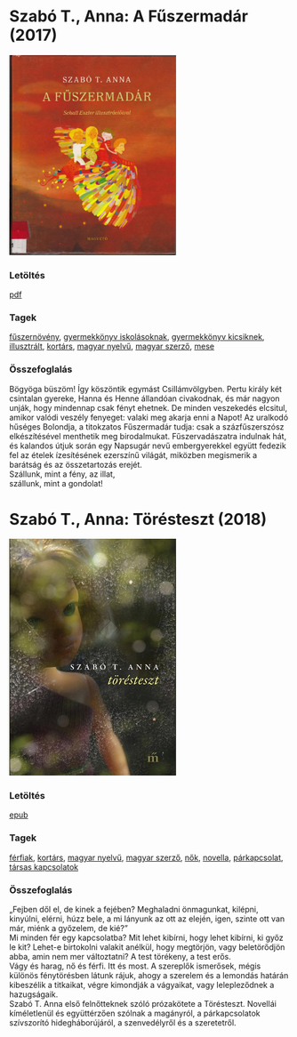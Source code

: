 # <a name="id_1238">Szabó T., Anna: A Fűszermadár (2017)</a>
<img src="https://github.com/BercziSandor/calibre_lib/raw/main/libs/main/Szabo%20T.%2C%20Anna/A%20Fuszermadar%20%281238%29/cover.jpg" alt="cover" width="300"/>

### Letöltés
[pdf](https://github.com/BercziSandor/calibre_lib/raw/main/libs/main/Szabo%20T.%2C%20Anna/A%20Fuszermadar%20%281238%29/A%20Fuszermadar%20-%20Szabo%20T.%2C%20Anna.pdf)

### Tagek
[fűszernövény](https://github.com/berczisandor/calibre_lib/blob/main/libs/main/tags/f%c5%b1szern%c3%b6v%c3%a9ny.md), [gyermekkönyv iskolásoknak](https://github.com/berczisandor/calibre_lib/blob/main/libs/main/tags/gyermekk%c3%b6nyv%20iskol%c3%a1soknak.md), [gyermekkönyv kicsiknek](https://github.com/berczisandor/calibre_lib/blob/main/libs/main/tags/gyermekk%c3%b6nyv%20kicsiknek.md), [illusztrált](https://github.com/berczisandor/calibre_lib/blob/main/libs/main/tags/illusztr%c3%a1lt.md), [kortárs](https://github.com/berczisandor/calibre_lib/blob/main/libs/main/tags/kort%c3%a1rs.md), [magyar nyelvű](https://github.com/berczisandor/calibre_lib/blob/main/libs/main/tags/magyar%20nyelv%c5%b1.md), [magyar szerző](https://github.com/berczisandor/calibre_lib/blob/main/libs/main/tags/magyar%20szerz%c5%91.md), [mese](https://github.com/berczisandor/calibre_lib/blob/main/libs/main/tags/mese.md)

### Összefoglalás
<div>
<p>Bögyöga büszöm! Így köszöntik egymást Csillámvölgyben. Pertu király két csintalan gyereke, Hanna és Henne állandóan civakodnak, és már nagyon unják, hogy mindennap csak fényt ehetnek. De minden veszekedés elcsitul, amikor valódi veszély fenyeget: valaki meg akarja enni a Napot! Az uralkodó hűséges Bolondja, a titokzatos Fűszermadár tudja: csak a százfűszerszósz elkészítésével menthetik meg birodalmukat. Fűszervadászatra indulnak hát, és kalandos útjuk során egy Napsugár nevű embergyerekkel együtt fedezik fel az ételek ízesítésének ezerszínű világát, miközben megismerik a barátság és az összetartozás erejét.<br>Szállunk, mint a fény, az illat,<br>szállunk, mint a gondolat!</p></div>


# <a name="id_1236">Szabó T., Anna: Törésteszt (2018)</a>
<img src="https://github.com/BercziSandor/calibre_lib/raw/main/libs/main/Szabo%20T.%2C%20Anna/Toresteszt%20%281236%29/cover.jpg" alt="cover" width="300"/>

### Letöltés
[epub](https://github.com/BercziSandor/calibre_lib/raw/main/libs/main/Szabo%20T.%2C%20Anna/Toresteszt%20%281236%29/Toresteszt%20-%20Szabo%20T.%2C%20Anna.epub)

### Tagek
[férfiak](https://github.com/berczisandor/calibre_lib/blob/main/libs/main/tags/f%c3%a9rfiak.md), [kortárs](https://github.com/berczisandor/calibre_lib/blob/main/libs/main/tags/kort%c3%a1rs.md), [magyar nyelvű](https://github.com/berczisandor/calibre_lib/blob/main/libs/main/tags/magyar%20nyelv%c5%b1.md), [magyar szerző](https://github.com/berczisandor/calibre_lib/blob/main/libs/main/tags/magyar%20szerz%c5%91.md), [nők](https://github.com/berczisandor/calibre_lib/blob/main/libs/main/tags/n%c5%91k.md), [novella](https://github.com/berczisandor/calibre_lib/blob/main/libs/main/tags/novella.md), [párkapcsolat](https://github.com/berczisandor/calibre_lib/blob/main/libs/main/tags/p%c3%a1rkapcsolat.md), [társas kapcsolatok](https://github.com/berczisandor/calibre_lib/blob/main/libs/main/tags/t%c3%a1rsas%20kapcsolatok.md)

### Összefoglalás
<div>
<p>„Fejben dől el, de kinek a fejében? Meghaladni önmagunkat, kilépni, kinyúlni, elérni, húzz bele, a mi lányunk az ott az elején, igen, szinte ott van már, miénk a győzelem, de kié?” <br>Mi minden fér egy kapcsolatba? Mit lehet kibírni, hogy lehet kibírni, ki győz le kit? Lehet-e birtokolni valakit anélkül, hogy megtörjön, vagy beletörődjön abba, amin nem mer változtatni? A test törékeny, a test erős.<br>Vágy és harag, nő és férfi. Itt és most. A szereplők ismerősek, mégis különös fénytörésben látunk rájuk, ahogy a szerelem és a lemondás határán kibeszélik a titkaikat, végre kimondják a vágyaikat, vagy lelepleződnek a hazugságaik.<br>Szabó T. Anna első felnőtteknek szóló prózakötete a Törésteszt. Novellái kíméletlenül és együttérzően szólnak a magányról, a párkapcsolatok szívszorító hidegháborújáról, a szenvedélyről és a szeretetről.</p></div>


